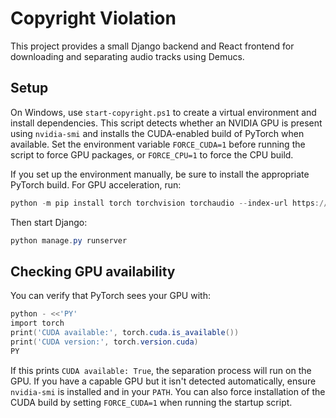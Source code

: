 # Copyright Violation

This project provides a small Django backend and React frontend for downloading and separating audio tracks using Demucs.

## Setup

On Windows, use `start-copyright.ps1` to create a virtual environment and install dependencies. This script detects whether an NVIDIA GPU is present using `nvidia-smi` and installs the CUDA-enabled build of PyTorch when available. Set the environment variable `FORCE_CUDA=1` before running the script to force GPU packages, or `FORCE_CPU=1` to force the CPU build.

If you set up the environment manually, be sure to install the appropriate PyTorch build. For GPU acceleration, run:

```powershell
python -m pip install torch torchvision torchaudio --index-url https://download.pytorch.org/whl/cu121
```

Then start Django:

```powershell
python manage.py runserver
```

## Checking GPU availability

You can verify that PyTorch sees your GPU with:

```powershell
python - <<'PY'
import torch
print('CUDA available:', torch.cuda.is_available())
print('CUDA version:', torch.version.cuda)
PY
```

If this prints `CUDA available: True`, the separation process will run on the GPU.
If you have a capable GPU but it isn't detected automatically, ensure `nvidia-smi` is installed and in your `PATH`. You can also force installation of the CUDA build by setting `FORCE_CUDA=1` when running the startup script.
